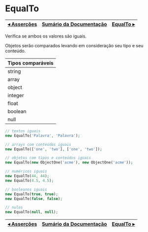 # EqualTo

[◂ Asserções](03-assertions.md) | [Sumário da Documentação](indice.md) | [EqualTo ▸](04-notequalto.md)
-- | -- | --

Verifica se ambos os valores são iguais.

Objetos serão comparados levando em consideração seu tipo e seu conteúdo.

| Tipos comparáveis |
|:--                |
| string            |
| array             |
| object            |
| integer           |
| float             |
| boolean           |
| null              |

```php
// textos iguais
new EqualTo('Palavra', 'Palavra');

// arrays com conteúdos iguais
new EqualTo(['one', 'two'], ['one', 'two']);

// objetos com tipos e conteúdos iguais
new EqualTo(new ObjectOne('acme'), new ObjectOne('acme'));

// numéricos iguais
new EqualTo(44, 44);
new EqualTo(4.5, 4.5);

// booleanos iguais
new EqualTo(true, true);
new EqualTo(false, false);

// nulos
new EqualTo(null, null);
```

[◂ Asserções](03-assertions.md) | [Sumário da Documentação](indice.md) | [EqualTo ▸](04-notequalto.md)
-- | -- | --

